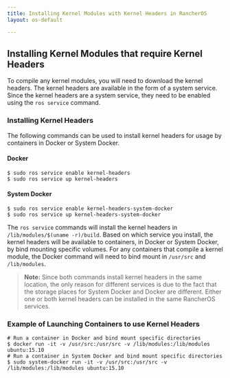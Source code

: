 ```yaml
---
title: Installing Kernel Modules with Kernel Headers in RancherOS
layout: os-default

---
```


## Installing Kernel Modules that require Kernel Headers


To compile any kernel modules, you will need to download the kernel headers. The kernel headers are available in the form of a system service. Since the kernel headers are a system service, they need to be enabled using the `ros service` command. 

### Installing Kernel Headers

The following commands can be used to install kernel headers for usage by containers in Docker or System Docker. 

#### Docker

```
$ sudo ros service enable kernel-headers
$ sudo ros service up kernel-headers
```

#### System Docker

```
$ sudo ros service enable kernel-headers-system-docker
$ sudo ros service up kernel-headers-system-docker
```

The `ros service` commands will install the kernel headers in `/lib/modules/$(uname -r)/build`. Based on which service you install, the kernel headers will be available to containers, in Docker or System Docker,  by bind mounting specific volumes. For any containers that compile a kernel module, the Docker command will need to bind mount in `/usr/src` and `/lib/modules`.

> **Note:** Since both commands install kernel headers in the same location, the only reason for different services is due to the fact that the storage places for System Docker and Docker are different. Either one or both kernel headers can be installed in the same RancherOS services. 

### Example of Launching Containers to use Kernel Headers

```
# Run a container in Docker and bind mount specific directories 
$ docker run -it -v /usr/src:/usr/src -v /lib/modules:/lib/modules ubuntu:15.10 
# Run a container in System Docker and bind mount specific directories 
$ sudo system-docker run -it -v /usr/src:/usr/src -v /lib/modules:/lib/modules ubuntu:15.10 
```
